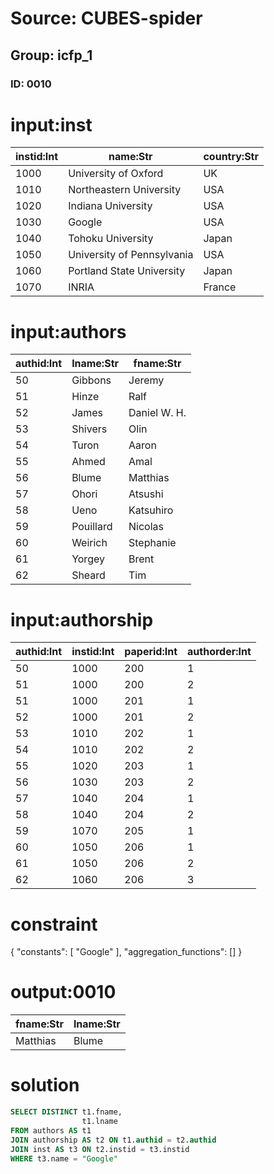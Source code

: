 # Source: CUBES-spider
## Group: icfp_1
### ID: 0010

# input:inst

| instid:Int | name:Str | country:Str |
|---|---|---|
| 1000 | University of Oxford | UK |
| 1010 | Northeastern University | USA |
| 1020 | Indiana University | USA |
| 1030 | Google | USA |
| 1040 | Tohoku University | Japan |
| 1050 | University of Pennsylvania | USA |
| 1060 | Portland State University | Japan |
| 1070 | INRIA | France |

# input:authors

| authid:Int | lname:Str | fname:Str |
|---|---|---|
| 50 | Gibbons | Jeremy |
| 51 | Hinze | Ralf |
| 52 | James | Daniel W. H. |
| 53 | Shivers | Olin |
| 54 | Turon | Aaron |
| 55 | Ahmed | Amal |
| 56 | Blume | Matthias |
| 57 | Ohori | Atsushi |
| 58 | Ueno | Katsuhiro |
| 59 | Pouillard | Nicolas |
| 60 | Weirich | Stephanie |
| 61 | Yorgey | Brent |
| 62 | Sheard | Tim |

# input:authorship

| authid:Int | instid:Int | paperid:Int | authorder:Int |
|---|---|---|---|
| 50 | 1000 | 200 | 1 |
| 51 | 1000 | 200 | 2 |
| 51 | 1000 | 201 | 1 |
| 52 | 1000 | 201 | 2 |
| 53 | 1010 | 202 | 1 |
| 54 | 1010 | 202 | 2 |
| 55 | 1020 | 203 | 1 |
| 56 | 1030 | 203 | 2 |
| 57 | 1040 | 204 | 1 |
| 58 | 1040 | 204 | 2 |
| 59 | 1070 | 205 | 1 |
| 60 | 1050 | 206 | 1 |
| 61 | 1050 | 206 | 2 |
| 62 | 1060 | 206 | 3 |

# constraint

{
  "constants": [
    "Google"
  ],
  "aggregation_functions": []
}

# output:0010

| fname:Str | lname:Str |
|---|---|
| Matthias | Blume |

# solution

```sql
SELECT DISTINCT t1.fname,
                t1.lname
FROM authors AS t1
JOIN authorship AS t2 ON t1.authid = t2.authid
JOIN inst AS t3 ON t2.instid = t3.instid
WHERE t3.name = "Google"
```
